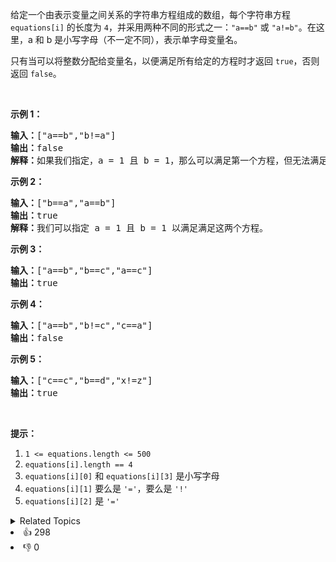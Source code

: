 <p>给定一个由表示变量之间关系的字符串方程组成的数组，每个字符串方程 <code>equations[i]</code> 的长度为 <code>4</code>，并采用两种不同的形式之一：<code>"a==b"</code> 或&nbsp;<code>"a!=b"</code>。在这里，a 和 b 是小写字母（不一定不同），表示单字母变量名。</p>

<p>只有当可以将整数分配给变量名，以便满足所有给定的方程时才返回&nbsp;<code>true</code>，否则返回 <code>false</code>。&nbsp;</p>

<p>&nbsp;</p>

<ol> 
</ol>

<p><strong>示例 1：</strong></p>

<pre><strong>输入：</strong>["a==b","b!=a"]
<strong>输出：</strong>false
<strong>解释：</strong>如果我们指定，a = 1 且 b = 1，那么可以满足第一个方程，但无法满足第二个方程。没有办法分配变量同时满足这两个方程。
</pre>

<p><strong>示例 2：</strong></p>

<pre><strong>输入：</strong>["b==a","a==b"]
<strong>输出：</strong>true
<strong>解释：</strong>我们可以指定 a = 1 且 b = 1 以满足满足这两个方程。
</pre>

<p><strong>示例 3：</strong></p>

<pre><strong>输入：</strong>["a==b","b==c","a==c"]
<strong>输出：</strong>true
</pre>

<p><strong>示例 4：</strong></p>

<pre><strong>输入：</strong>["a==b","b!=c","c==a"]
<strong>输出：</strong>false
</pre>

<p><strong>示例 5：</strong></p>

<pre><strong>输入：</strong>["c==c","b==d","x!=z"]
<strong>输出：</strong>true
</pre>

<p>&nbsp;</p>

<p><strong>提示：</strong></p>

<ol> 
 <li><code>1 &lt;= equations.length &lt;= 500</code></li> 
 <li><code>equations[i].length == 4</code></li> 
 <li><code>equations[i][0]</code> 和&nbsp;<code>equations[i][3]</code>&nbsp;是小写字母</li> 
 <li><code>equations[i][1]</code> 要么是&nbsp;<code>'='</code>，要么是&nbsp;<code>'!'</code></li> 
 <li><code>equations[i][2]</code>&nbsp;是&nbsp;<code>'='</code></li> 
</ol>

<div><details><summary>Related Topics</summary><div><li>并查集</li><li>图</li><li>数组</li><li>字符串</li></div></details></div>
<div><li>👍 298</li><li>👎 0</li></div>